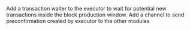 Add a transaction waiter to the executor to wait for potential new transactions inside the block production window.
Add a channel to send preconfirmation created by executor to the other modules